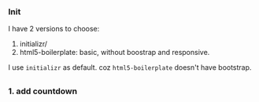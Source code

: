 ### Init

I have 2 versions to choose:

1. initializr/
1. html5-boilerplate: basic, without boostrap and responsive.

I use `initializr` as default. coz `html5-boilerplate` doesn't have bootstrap.


## 

### 1. add countdown
